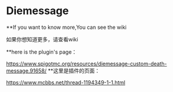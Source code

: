 # Diemessage

**If you want to know more,You can see the wiki

如果你想知道更多，请查看wiki


**here is the plugin's page：

https://www.spigotmc.org/resources/diemessage-custom-death-message.91658/
**这里是插件的页面：

https://www.mcbbs.net/thread-1194349-1-1.html
